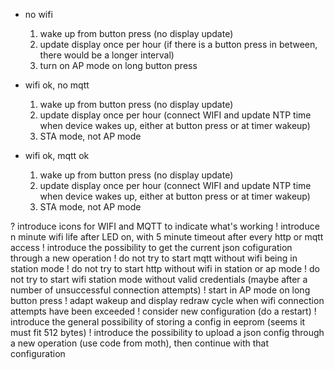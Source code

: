 - no wifi

  1. wake up from button press (no display update)
  2. update display once per hour (if there is a button press in between, there would be a longer interval)
  3. turn on AP mode on long button press

- wifi ok, no mqtt

  1. wake up from button press (no display update)
  2. update display once per hour (connect WIFI and update NTP time when device wakes up, either at button press or at timer wakeup)
  3. STA mode, not AP mode

- wifi ok, mqtt ok

  1. wake up from button press (no display update)
  2. update display once per hour (connect WIFI and update NTP time when device wakes up, either at button press or at timer wakeup)
  3. STA mode, not AP mode

? introduce icons for WIFI and MQTT to indicate what's working
! introduce n minute wifi life after LED on, with 5 minute timeout after every http or mqtt access
! introduce the possibility to get the current json cofiguration through a new operation
! do not try to start mqtt without wifi being in station mode
! do not try to start http without wifi in station or ap mode
! do not try to start wifi station mode without valid credentials (maybe after a number of unsuccessful connection attempts)
! start in AP mode on long button press
! adapt wakeup and display redraw cycle when wifi connection attempts have been exceeded
! consider new configuration (do a restart)
! introduce the general possibility of storing a config in eeprom (seems it must fit 512 bytes)
! introduce the possibility to upload a json config through a new operation (use code from moth), then continue with that configuration
